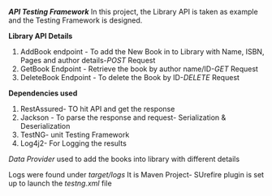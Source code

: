 ***API Testing Framework***
In this project, the Library API is taken as example and the Testing Framework is designed.

**Library API Details**
1. AddBook endpoint - To add the New Book in to Library with Name, ISBN, Pages and author details-*POST* Request
2. GetBook Endpoint - Retrieve the book by author name/ID-*GET* Request
3. DeleteBook Endpoint - To delete the Book by ID-*DELETE* Request

**Dependencies used**
1. RestAssured- TO hit API and get the response
2. Jackson - To parse the response and request- Serialization & Deserialization
3. TestNG- unit Testing Framework
4. Log4j2- For Logging the results

*Data Provider* used to add the books into library with different details

Logs were found under *target/logs*
It is Maven Project- SUrefire plugin is set up to launch the *testng.xml* file





